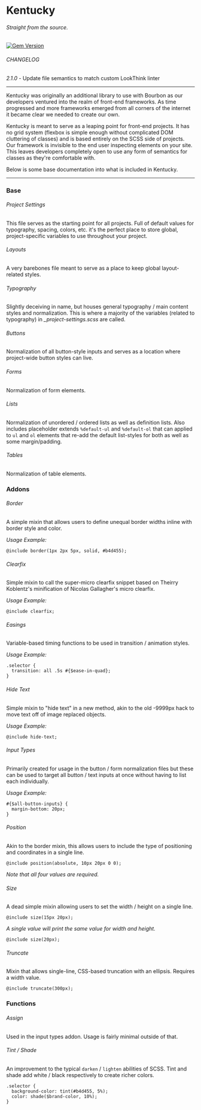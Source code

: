 # Kentucky
###### Straight from the source.

[![Gem Version](https://badge.fury.io/rb/kentucky.png)](http://badge.fury.io/rb/kentucky)

###### CHANGELOG

*2.1.0* - Update file semantics to match custom LookThink linter

***

Kentucky was originally an additional library to use with Bourbon as our developers ventured into the realm of front-end frameworks. As time progressed and more frameworks emerged from all corners of the internet it became clear we needed to create our own.

Kentucky is meant to serve as a leaping point for front-end projects. It has no grid system (flexbox is simple enough without complicated DOM cluttering of classes) and is based entirely on the SCSS side of projects. Our framework is invisible to the end user inspecting elements on your site. This leaves developers completely open to use any form of semantics for classes as they're comfortable with.

Below is some base documentation into what is included in Kentucky.

***

### Base

###### Project Settings
This file serves as the starting point for all projects. Full of default values for typography, spacing, colors, etc. it's the perfect place to store global, project-specific variables to use throughout your project.

###### Layouts
A very barebones file meant to serve as a place to keep global layout-related styles.

###### Typography
Slightly deceiving in name, but houses general typography / main content styles and normalization. This is where a majority of the variables (related to typography) in *_project-settings.scss* are called. 

###### Buttons
Normalization of all button-style inputs and serves as a location where project-wide button styles can live.

###### Forms
Normalization of form elements.

###### Lists
Normalization of unordered / ordered lists as well as definition lists. Also includes placeholder extends `%default-ul` and `%default-ol` that can applied to `ul` and `ol` elements that re-add the default list-styles for both as well as some margin/padding.

###### Tables
Normalization of table elements.


### Addons

###### Border
A simple mixin that allows users to define unequal border widths inline with border style and color.

*Usage Example:*

```
@include border(1px 2px 5px, solid, #b4d455);
```

###### Clearfix
Simple mixin to call the super-micro clearfix snippet based on Theirry Koblentz's minification of Nicolas Gallagher's micro clearfix.

*Usage Example:*

```
@include clearfix;
```

###### Easings
Variable-based timing functions to be used in transition / animation styles.

*Usage Example:*

```
.selector {
  transition: all .5s #{$ease-in-quad};
}
```

###### Hide Text
Simple mixin to "hide text" in a new method, akin to the old -9999px hack to move text off of image replaced objects.

*Usage Example:*

```
@include hide-text;
```

###### Input Types
Primarily created for usage in the button / form normalization files but these can be used to target all button / text inputs at once without having to list each individually.

*Usage Example:*

```
#{$all-button-inputs} {
  margin-bottom: 20px;
}
```

###### Position
Akin to the border mixin, this allows users to include the type of positioning and coordinates in a single line.

```
@include position(absolute, 10px 20px 0 0);
```

*Note that all four values are required.*


###### Size
A dead simple mixin allowing users to set the width / height on a single line.

```
@include size(15px 20px);
```

*A single value will print the same value for width and height.*

```
@include size(20px);
```


###### Truncate
Mixin that allows single-line, CSS-based truncation with an ellipsis. Requires a width value.

```
@include truncate(300px);
```


### Functions

###### Assign
Used in the input types addon. Usage is fairly minimal outside of that.

###### Tint / Shade
An improvement to the typical `darken` / `lighten` abilities of SCSS. Tint and shade add white / black respectively to create richer colors.

```
.selector {
  background-color: tint(#b4d455, 5%);
  color: shade($brand-color, 10%);
}
```
